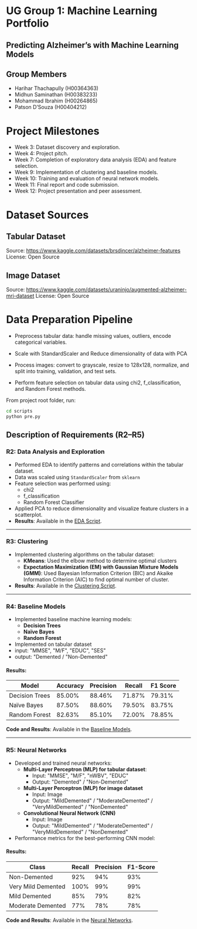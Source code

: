 # UG Group 1: Machine Learning Portfolio
## Predicting Alzheimer’s with Machine Learning Models

## Group Members
- Harihar Thachapully (H00364363)
- Midhun Saminathan (H00383233)
- Mohammad Ibrahim (H00264865)
- Patson D’Souza (H00404212)

# Project Milestones
- Week 3: Dataset discovery and exploration.
- Week 4: Project pitch.
- Week 7: Completion of exploratory data analysis (EDA) and feature selection.
- Week 9: Implementation of clustering and baseline models.
- Week 10: Training and evaluation of neural network models.
- Week 11: Final report and code submission.
- Week 12: Project presentation and peer assessment.

# Dataset Sources
## Tabular Dataset
Source: https://www.kaggle.com/datasets/brsdincer/alzheimer-features \
License: Open Source

<!-- (Add example data here) -->

## Image Dataset
Source: https://www.kaggle.com/datasets/uraninjo/augmented-alzheimer-mri-dataset
License: Open Source

<!-- (Add example data here) -->

# Data Preparation Pipeline
- Preprocess tabular data: handle missing values, outliers, encode categorical variables.

- Scale with StandardScaler and Reduce dimensionality of data with PCA

- Process images: convert to grayscale, resize to 128x128, normalize, and split into training, validation, and test sets.

- Perform feature selection on tabular data using chi2, f_classification, and Random Forest methods.

From project root folder, run:
```bash
cd scripts
python pre.py
```

## Description of Requirements (R2–R5)

### R2: Data Analysis and Exploration
- Performed EDA to identify patterns and correlations within the tabular dataset.
- Data was scaled using `StandardScaler` from `sklearn`
- Feature selection was performed using:
  - chi2
  - f_classification
  - Random Forest Classifier
- Applied PCA to reduce dimensionality and visualize feature clusters in a scatterplot.
- **Results**: Available in the [EDA Script](https://github.com/DarkEmbers/Dubai_UG-1/blob/main/notebooks/alzheimer.ipynb).

---

### R3: Clustering
- Implemented clustering algorithms on the tabular dataset:
  - **KMeans**: Used the elbow method to determine optimal clusters
  - **Expectation Maximization (EM) with Gaussian Mixture Models (GMM)**: Used Bayesian Information Criterion (BIC) and Akaike Information Criterion (AIC) to find optimal number of cluster.
- **Results**: Available in the [Clustering Script](https://github.com/DarkEmbers/Dubai_UG-1/tree/main/notebooks/Clustering).

---

### R4: Baseline Models
- Implemented baseline machine learning models:
  - **Decision Trees**
  - **Naïve Bayes**
  - **Random Forest**
- Implemented on tabular dataset
- input: "MMSE", "M/F", "EDUC", "SES"
- output: "Demented / "Non-Demented"

#### Results:
| Model           | Accuracy | Precision | Recall | F1 Score |
|-----------------|----------|-----------|--------|----------|
| Decision Trees  | 85.00%   | 88.46%    | 71.87% | 79.31%   |
| Naïve Bayes     | 87.50%   | 88.60%    | 79.50% | 83.75%   |
| Random Forest   | 82.63%   | 85.10%    | 72.00% | 78.85%   |

**Code and Results**: Available in the [Baseline Models](https://github.com/DarkEmbers/Dubai_UG-1/tree/main/notebooks/Baseline_models).

---

### R5: Neural Networks
- Developed and trained neural networks:
  - **Multi-Layer Perceptron (MLP) for tabular dataset**:
    - Input: "MMSE", "M/F", "nWBV", "EDUC"
	- Output: "Demented" / "Non-Demented"
  - **Multi-Layer Perceptron (MLP) for image dataset**
    - Input: Image
	- Output: "MildDemented" / "ModerateDemented" / "VeryMildDemented" / "NonDemented"
  - **Convolutional Neural Network (CNN)**
    - Input: Image
	- Output: "MildDemented" / "ModerateDemented" / "VeryMildDemented" / "NonDemented"
- Performance metrics for the best-performing CNN model:

#### Results:
| Class               | Recall | Precision | F1-Score |
|---------------------|--------|-----------|----------|
| Non-Demented       | 92%    | 94%       | 93%      |
| Very Mild Demented | 100%   | 99%       | 99%      |
| Mild Demented      | 85%    | 79%       | 82%      |
| Moderate Demented  | 77%    | 78%       | 78%      |

<!-- #### Figure:
![Confusion Matrix](https://github.com/DarkEmbers/Dubai_UG-1/blob/main/results/confusion_matrix.png) -->

**Code and Results**: Available in the [Neural Networks](https://github.com/DarkEmbers/Dubai_UG-1/tree/main/notebooks/Neural%20Networks).